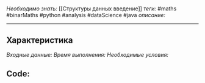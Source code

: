 #
*Необходимо знать:* [[Структуры данных введение]]
*теги:* #maths #binarMaths #python #analysis #dataScience #java
*описание:*

---
## Характеристика
*Входные данные:* 
*Время выполнения:* 
*Необходимые условия:* 

## Code: